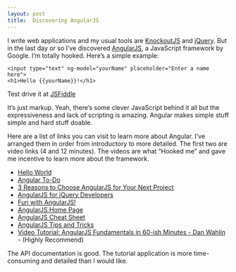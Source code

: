 ```yaml
---
layout: post
title:  Discovering AngularJS
---
```

I write web applications and my usual tools are [KnockoutJS](http://knockoutjs.com) and [jQuery](http://jquery.org). But in the last day or so I’ve discovered [AngularJS](http://angularjs.org), a JavaScript framework by Google. I’m totally hooked. Here’s a simple example:
    
    <input type="text" ng-model="yourName" placeholder="Enter a name here">  
    <h1>Hello {{yourName}}!</h1>

  
Test drive it at [JSFiddle](http://jsfiddle.net/6UnVA/1/)

It’s just markup. Yeah, there’s some clever JavaScript behind it all but the expressiveness and lack of scripting is amazing. Angular makes simple stuff simple and hard stuff doable.

Here are a list of links you can visit to learn more about Angular. I’ve arranged them in order from introductory to more detailed. The first two are video links (4 and 12 minutes). The videos are what “Hooked me” and gave me incentive to learn more about the framework.

  * [Hello World](http://www.youtube.com/embed/uFTFsKmkQnQ?&autoplay=1)
  * [Angular To-Do](http://www.youtube.com/embed/WuiHuZq_cg4?&autoplay=1)
  * [3 Reasons to Choose AngularJS for Your Next Project](http://net.tutsplus.com/tutorials/javascript-ajax/3-reasons-to-choose-angularjs-for-your-next-project/)
  * [AngularJS for jQuery Developers](http://blog.artlogic.com/2013/03/06/angularjs-for-jquery-developers)
  * [Fun with AngularJS!](http://devgirl.org/2013/03/21/fun-with-angularjs/?utm_source=javascriptweekly&utm_medium=email)
  * [AngularJS Home Page](http://angularjs.org)
  * [AngularJS Cheat Sheet](http://www.cheatography.com/proloser/cheat-sheets/angularjs/)
  * [AngularJS Tips and Tricks](http://deansofer.com/posts/view/14/AngularJs-Tips-and-Tricks-UPDATED)
  * [Video Tutorial: AngularJS Fundamentals in 60-ish Minutes - Dan Wahlin](http://weblogs.asp.net/dwahlin/archive/2013/04/12/video-tutorial-angularjs-fundamentals-in-60-ish-minutes.aspx) - (Highly Recommend)

The API documentation is good. The tutorial application is more time-consuming and detailed than I would like.
